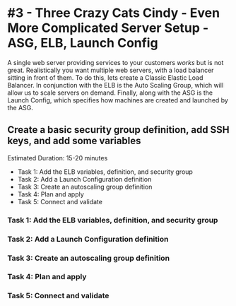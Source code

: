 # #3 - Three Crazy Cats Cindy - Even More Complicated Server Setup - ASG, ELB, Launch Config

A single web server providing services to your customers *works* but is not great.  Realistically you want multiple web servers, with a load balancer sitting in front of them.  To do this, lets create a Classic Elastic Load Balancer.  In conjunction with the ELB is the Auto Scaling Group, which will allow us to scale servers on demand.  Finally, along with the ASG is the Launch Config, which specifies how machines are created and launched by the ASG.

## Create a basic security group definition, add SSH keys, and add some variables

Estimated Duration: 15-20 minutes

- Task 1: Add the ELB variables, definition, and security group
- Task 2: Add a Launch Configuration definition
- Task 3: Create an autoscaling group definition
- Task 4: Plan and apply
- Task 5: Connect and validate

### Task 1: Add the ELB variables, definition, and security group

### Task 2: Add a Launch Configuration definition

### Task 3: Create an autoscaling group definition

### Task 4: Plan and apply

### Task 5: Connect and validate